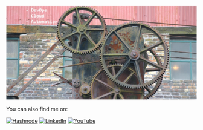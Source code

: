![Cogs](https://github.com/jksprattler/jksprattler/blob/main/cogs1.jpg)

You can also find me on:

[![Hashnode](https://img.shields.io/badge/Hashnode-2962FF?style=for-the-badge&logo=hashnode&logoColor=white)](https://blog.jennasrunbooks.com/)
[![LinkedIn](https://img.shields.io/badge/linkedin-%230077B5.svg?&style=for-the-badge&logo=linkedin&logoColor=white)](https://www.linkedin.com/in/jennasprattler)
[![YouTube](https://img.shields.io/badge/youtube-%23FF0000.svg?&style=for-the-badge&logo=youtube&logoColor=white)](https://youtube.com/@jennasrunbooks)
